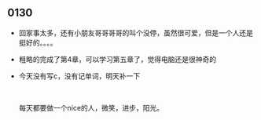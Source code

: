 ## 0130

* 回家事太多，还有小朋友哥哥哥哥的叫个没停，虽然很可爱，但是一个人还是挺好的。。。。

* 粗略的完成了第4章，可以学习第五章了，觉得电脑还是很神奇的

* 今天没有写c，没有记单词，明天补一下

  ​

  每天都要做一个nice的人，微笑，进步，阳光。

